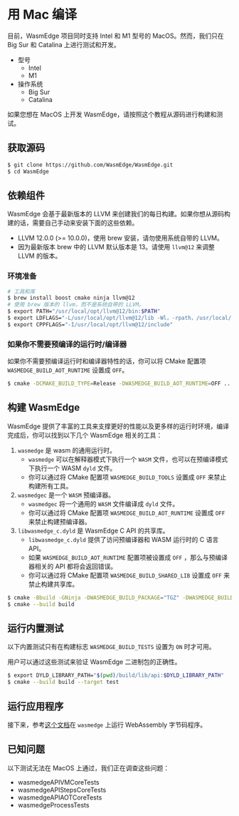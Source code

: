 # 用 Mac 编译

目前，WasmEdge 项目同时支持 Intel 和 M1 型号的 MacOS。然而，我们只在 Big Sur 和 Catalina 上进行测试和开发。

* 型号
  * Intel
  * M1
* 操作系统
  * Big Sur
  * Catalina

如果您想在 MacOS 上开发 WasmEdge，请按照这个教程从源码进行构建和测试。

## 获取源码

```bash
$ git clone https://github.com/WasmEdge/WasmEdge.git
$ cd WasmEdge
```

## 依赖组件

WasmEdge 会基于最新版本的 LLVM 来创建我们的每日构建。如果你想从源码构建的话，需要自己手动来安装下面的这些依赖。

- LLVM 12.0.0 (>= 10.0.0)，使用 brew 安装，请勿使用系统自带的 LLVM。
- 因为最新版本 brew 中的 LLVM 默认版本是 13。请使用 `llvm@12` 来调整 LLVM 的版本。

### 环境准备

```bash
# 工具和库
$ brew install boost cmake ninja llvm@12
# 使用 brew 版本的 llvm，而不是系统自带的 LLVM。
$ export PATH="/usr/local/opt/llvm@12/bin:$PATH"
$ export LDFLAGS="-L/usr/local/opt/llvm@12/lib -Wl，-rpath，/usr/local/opt/llvm@12/lib"
$ export CPPFLAGS="-I/usr/local/opt/llvm@12/include"
```

### 如果你不需要预编译的运行时/编译器

如果你不需要预编译运行时和编译器特性的话，你可以将 CMake 配置项 `WASMEDGE_BUILD_AOT_RUNTIME` 设置成 `OFF`。

```bash
$ cmake -DCMAKE_BUILD_TYPE=Release -DWASMEDGE_BUILD_AOT_RUNTIME=OFF ..
``` 

## 构建 WasmEdge

WasmEdge 提供了丰富的工具来支撑更好的性能以及更多样的运行时环境，编译完成后，你可以找到以下几个 WasmEdge 相关的工具：

1. `wasmedge` 是 wasm 的通用运行时。
	* `wasmedge` 可以在解释器模式下执行一个 `WASM` 文件，也可以在预编译模式下执行一个 WASM `dyld` 文件。
	* 你可以通过将 CMake 配置项 `WASMEDGE_BUILD_TOOLS` 设置成 `OFF` 来禁止构建所有工具。
2. `wasmedgec` 是一个 `WASM` 预编译器。
	* `wasmedgec` 将一个通用的 `WASM` 文件编译成 `dyld` 文件。
	* 你可以通过将 CMake 配置项 `WASMEDGE_BUILD_AOT_RUNTIME` 设置成 `OFF` 来禁止构建预编译器。
3. `libwasmedge_c.dyld` 是 WasmEdge C API 的共享库。
	* `libwasmedge_c.dyld` 提供了访问预编译器和 WASM 运行时的 C 语言 API。
	* 如果 `WASMEDGE_BUILD_AOT_RUNTIME` 配置项被设置成 `OFF` ，那么与预编译器相关的 API 都将会返回错误。
	* 你可以通过将 CMake 配置项 `WASMEDGE_BUILD_SHARED_LIB` 设置成 `OFF` 来禁止构建共享库。

```bash
$ cmake -Bbuild -GNinja -DWASMEDGE_BUILD_PACKAGE="TGZ" -DWASMEDGE_BUILD_TESTS=ON .
$ cmake --build build
```

## 运行内置测试

以下内置测试只有在构建标志 `WASMEDGE_BUILD_TESTS` 设置为 `ON` 时才可用。

用户可以通过这些测试来验证 WasmEdge 二进制包的正确性。

```bash
$ export DYLD_LIBRARY_PATH="$(pwd)/build/lib/api:$DYLD_LIBRARY_PATH"
$ cmake --build build --target test
```

## 运行应用程序

接下来，参考[这个文档](../index.md)在 `wasmedge` 上运行 WebAssembly 字节码程序。

## 已知问题

以下测试无法在 MacOS 上通过，我们正在调查这些问题：

* wasmedgeAPIVMCoreTests
* wasmedgeAPIStepsCoreTests
* wasmedgeAPIAOTCoreTests
* wasmedgeProcessTests
